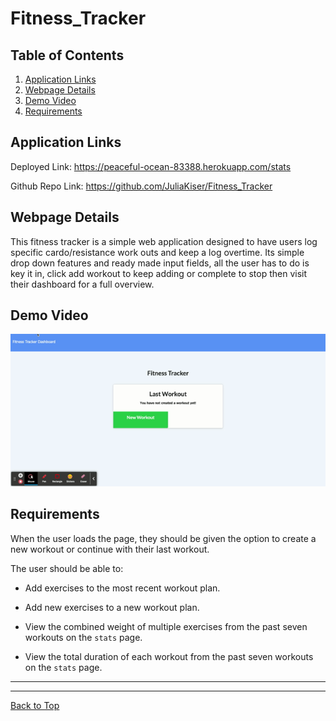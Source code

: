 # Fitness_Tracker

## Table of Contents

1. [Application Links](##Application-Links)
2. [Webpage Details](##Webpage-Details)
3. [Demo Video](##Demo-Video)
4. [Requirements](##Requirements)

## Application Links

Deployed Link: https://peaceful-ocean-83388.herokuapp.com/stats

Github Repo Link: https://github.com/JuliaKiser/Fitness_Tracker

## Webpage Details

This fitness tracker is a simple web application designed to have users log specific cardo/resistance work outs and keep a log overtime. Its simple drop down features and ready made input fields, all the user has to do is key it in, click add workout to keep adding or complete to stop then visit their dashboard for a full overview.

## Demo Video

![Fitness Tracker](FitnessTracker.gif)

## Requirements

When the user loads the page, they should be given the option to create a new workout or continue with their last workout.

The user should be able to:

- Add exercises to the most recent workout plan.

- Add new exercises to a new workout plan.

- View the combined weight of multiple exercises from the past seven workouts on the `stats` page.

- View the total duration of each workout from the past seven workouts on the `stats` page.

---

---

[Back to Top](##Table-of-Contents)
